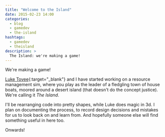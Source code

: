 ```yaml
---
title: "Welcome to the Island"
date: 2015-02-23 14:00
categories:
  - blog
  - gamedev
  - the-island
hashtags:
  - gamedev
  - theisland
description: >
  The Island: we're making a game!
---
```

We're making a game!

[Luke Tovee](http://www.luketovee.com/){:target="_blank"} and I have started working on a resource management sim, where you play as the leader of a fledgling town of house boats, moored around a desert island (that doesn't do the concept justice). We're calling it *The Island*.

I'll be rearranging code into pretty shapes, while Luke does magic in 3d. I plan on documenting the process, to record design decisions and mistakes for us to look back on and learn from. And hopefully someone else will find something useful in here too.

Onwards!
